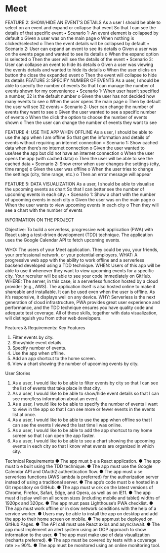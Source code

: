 # Meet

FEATURE 2: SHOW/HIDE AN EVENT'S DETAILS
As a user
I should be able to select on an event and expand or collapse that event
So that I can see the details of that specific event
•	Scenario 1: An event element is collapsed by default
o	Given a user was on the main page 
o	When nothing is clicked/selected
o	Then the event details will be collapsed by default
•	Scenario 2: User can expand an event to see its details
o	Given a user was on the events page and wanted to see its details
o	When the expand option is selected
o	Then the user will see the details of the event
•	Scenario 3: User can collapse an event to hide its details
o	Given a user was viewing the events details and wanted to hide its details
o	When the user clicks on button the close the expanded event
o	Then the event will collapse to hide its details
FEATURE 3: SPECIFY NUMBER OF EVENTS
As a user,
I should be able to specify the number of events
So that I can manage the number of events shown for my convenience
•	Scenario 1: When user hasn’t specified a number, 32 is the default number
o	Given the user has not decided how many events to see
o	When the user opens the main page
o	Then by default the user will see 32 events
•	Scenario 2: User can change the number of events they want to see
o	Given the user wanted to see a specific number of events
o	When the click the option to choose the number of events shown
o	Then the user can change the number of events they want to see 

FEATURE 4: USE THE APP WHEN OFFLINE
As a user,
I should be able to use the app when I am offline
So that get the information and details of events without requiring an internet connection
•	Scenario 1: Show cached data when there’s no internet connection
o	Given the user wanted to use/see the app but did not have an internet connection
o	When the user opens the app (with cached data)
o	Then the user will be able to see the cached data
•	Scenario 2: Show error when user changes the settings (city, time range)
o	Given the user was offline
o	When the user tries to change the settings (city, time range, etc.)
o	Then an error message will appear

FEATURE 5: DATA VISUALIZATION
As a user, 
I should be able to visualise the upcoming events as chart
So that I can better see the number of upcoming events in each city.
•	Scenario 1: Show a chart with the number of upcoming events in each city
o	Given the user was on the main page
o	When the user wants to view upcoming events in each city
o	Then they will see a chart with the number of events 


INFORMATION ON THE PROJECT

Objective:
To build a serverless, progressive web application (PWA) with React using a test-driven development (TDD) technique. The application uses the Google Calendar API to fetch upcoming events.

WHO:
The users of your Meet application. They could be you, your friends, your professional network, or your potential employers.
WHAT:
A progressive web app with the ability to work offline and a serverless backend developed using a TDD technique.
WHEN:
Users of this app will be able to use it whenever they want to view upcoming events for a specific city. Your recruiter will be able to see your code immediately on GitHub.
WHERE:
The server, in this case, is a serverless function hosted by a cloud provider (e.g., AWS). The application itself is also hosted online to make it shareable and installable. It can be used even when the user is offline. As it’s responsive, it displays well on any device.
WHY:
Serverless is the next generation of cloud infrastructure, PWA provides great user experience and performance, and the TDD technique ensures you have quality code and adequate test coverage. All of these skills, together with data visualization, will distinguish you from other web developers.


Features & Requirements:
Key Features
1. Filter events by city.
2. Show/hide event details.
3. Specify number of events.
4. Use the app when offline.
5. Add an app shortcut to the home screen.
6. View a chart showing the number of upcoming events by city.

User Stories
1. As a user, I would like to be able to filter events by city so that I can see the list of events that take place in that city.
2. As a user, I would like to be able to show/hide event details so that I can see more/less information about an event.
3. As a user, I would like to be able to specify the number of events I want to view in the app so that I can see more or fewer events in the events list at once.
4. As a user, I would like to be able to use the app when offline so that I can see the events I viewed the last time I was online.
5. As a user, I would like to be able to add the app shortcut to my home screen so that I can open the app faster.
6. As a user, I would like to be able to see a chart showing the upcoming events in each city so that I know what events are organized in which city.

Technical Requirements
● The app ​must b​ e a React application.
● The app ​must b​ e built using the TDD technique.
● The app ​must​ use the Google Calendar API and OAuth2 authentication flow.
● The app ​must u​ se serverless functions (AWS lambda is preferred) for the authorization server instead of using a traditional server.
● The app’s code ​must b​ e hosted in a Git repository on GitHub.
● The app ​must w​ ork on the latest versions of Chrome, Firefox, Safari, Edge, and Opera, as well as on IE11.
● The app ​must d​ isplay well on all screen sizes (including mobile and tablet) widths of 1920px and 320px.
● The app ​must​ pass ​Lighthouse​’s PWA checklist.
● The app ​must​ work offline or in slow network conditions with the help of a service worker.
● Users ​may​ be able to install the app on desktop and add the app to their home screen on mobile.
● The app ​must​ be deployed on GitHub Pages.
● The API call ​must​ use React axios and async/await.
● The app ​must​ implement an alert system using an OOP approach to show information to the user.
● The app ​must​ make use of data visualization (recharts preferred).
● The app ​must​ be covered by tests with a coverage rate >= 90%.
● The app ​must​ be monitored using an online monitoring tool.